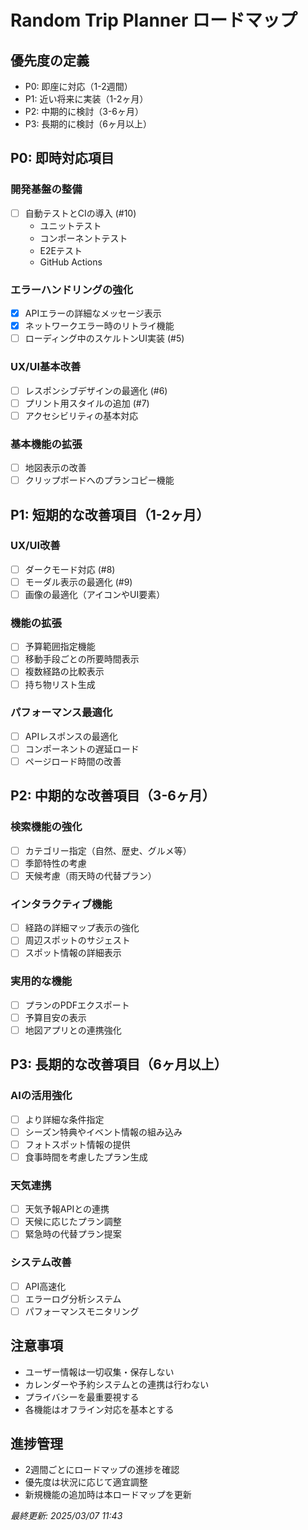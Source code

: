 # Random Trip Planner ロードマップ

## 優先度の定義
- P0: 即座に対応（1-2週間）
- P1: 近い将来に実装（1-2ヶ月）
- P2: 中期的に検討（3-6ヶ月）
- P3: 長期的に検討（6ヶ月以上）

## P0: 即時対応項目

### 開発基盤の整備
- [ ] 自動テストとCIの導入 (#10)
  - ユニットテスト
  - コンポーネントテスト
  - E2Eテスト
  - GitHub Actions

### エラーハンドリングの強化
- [x] APIエラーの詳細なメッセージ表示
- [x] ネットワークエラー時のリトライ機能
- [ ] ローディング中のスケルトンUI実装 (#5)

### UX/UI基本改善
- [ ] レスポンシブデザインの最適化 (#6)
- [ ] プリント用スタイルの追加 (#7)
- [ ] アクセシビリティの基本対応

### 基本機能の拡張
- [ ] 地図表示の改善
- [ ] クリップボードへのプランコピー機能

## P1: 短期的な改善項目（1-2ヶ月）

### UX/UI改善
- [ ] ダークモード対応 (#8)
- [ ] モーダル表示の最適化 (#9)
- [ ] 画像の最適化（アイコンやUI要素）

### 機能の拡張
- [ ] 予算範囲指定機能
- [ ] 移動手段ごとの所要時間表示
- [ ] 複数経路の比較表示
- [ ] 持ち物リスト生成

### パフォーマンス最適化
- [ ] APIレスポンスの最適化
- [ ] コンポーネントの遅延ロード
- [ ] ページロード時間の改善

## P2: 中期的な改善項目（3-6ヶ月）

### 検索機能の強化
- [ ] カテゴリー指定（自然、歴史、グルメ等）
- [ ] 季節特性の考慮
- [ ] 天候考慮（雨天時の代替プラン）

### インタラクティブ機能
- [ ] 経路の詳細マップ表示の強化
- [ ] 周辺スポットのサジェスト
- [ ] スポット情報の詳細表示

### 実用的な機能
- [ ] プランのPDFエクスポート
- [ ] 予算目安の表示
- [ ] 地図アプリとの連携強化

## P3: 長期的な改善項目（6ヶ月以上）

### AIの活用強化
- [ ] より詳細な条件指定
- [ ] シーズン特典やイベント情報の組み込み
- [ ] フォトスポット情報の提供
- [ ] 食事時間を考慮したプラン生成

### 天気連携
- [ ] 天気予報APIとの連携
- [ ] 天候に応じたプラン調整
- [ ] 緊急時の代替プラン提案

### システム改善
- [ ] API高速化
- [ ] エラーログ分析システム
- [ ] パフォーマンスモニタリング

## 注意事項
- ユーザー情報は一切収集・保存しない
- カレンダーや予約システムとの連携は行わない
- プライバシーを最重要視する
- 各機能はオフライン対応を基本とする

## 進捗管理
- 2週間ごとにロードマップの進捗を確認
- 優先度は状況に応じて適宜調整
- 新規機能の追加時は本ロードマップを更新

_最終更新: 2025/03/07 11:43_
